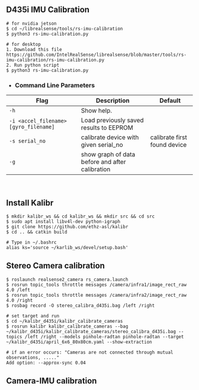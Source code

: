 ## D435i IMU Calibration

```
# for nvidia jetson
$ cd ~/librealsense/tools/rs-imu-calibration
$ python3 rs-imu-calibration.py

# for desktop
1. Download this file
https://github.com/IntelRealSense/librealsense/blob/master/tools/rs-imu-calibration/rs-imu-calibration.py
2. Run python script
$ python3 rs-imu-calibration.py
```

* ### Command Line Parameters

|Flag   |Description   |Default|
|-----|---|---|
|`-h `|Show help. ||
|`-i <accel_filename> [gyro_filename]`| Load previously saved results to EEPROM| |
|`-s serial_no`| calibrate device with given serial_no| calibrate first found device|
|`-g `|show graph of data before and after calibration| ||
<br>

## Install Kalibr

```
$ mkdir kalibr_ws && cd kalibr_ws && mkdir src && cd src
$ sudo apt install libv4l-dev python-igraph
$ git clone https://github.com/ethz-asl/kalibr
$ cd .. && catkin build

# Type in ~/.bashrc
alias ks='source ~/karlib_ws/devel/setup.bash'
```

## Stereo Camera calibration
```
$ roslaunch realsense2_camera rs_camera.launch
$ rosrun topic_tools throttle messages /camera/infra1/image_rect_raw 4.0 /left
$ rosrun topic_tools throttle messages /camera/infra2/image_rect_raw 4.0 /right
$ rosbag record -O stereo_calibra_d435i.bag /left /right

# set target and run
$ cd ~/kalibr_d435i/kalibr_calibrate_cameras
$ rosrun kalibr kalibr_calibrate_cameras --bag ~/kalibr_d435i/kalibr_calibrate_cameras/stereo_calibra_d435i.bag --topics /left /right --models pinhole-radtan pinhole-radtan --target ~/kalibr_d435i/april_6x6_80x80cm.yaml --show-extraction

# if an error occurs: "Cameras are not connected through mutual observations, ....."
Add option: --approx-sync 0.04
```

## Camera-IMU calibration
```
```